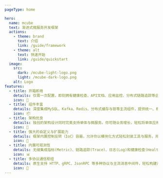 ```yaml
---
pageType: home

hero:
  name: mcube
  text: 渐进式微服务开发框架
  actions:
    - theme: brand
      text: 介绍
      link: /guide/framework
    - theme: alt
      text: 快速开始
      link: /guide/quickstart
  image:
    src: 
      dark: /mcube-light-logo.png
      light: /mcube-dark-logo.png
    alt: Logo
features:
  - title: 开箱即用
    details: 仅需一次配置，即刻拥有健康检查、API文档、应用监控、分布式链路追踪等企业级特性，助你从零快速搭建生产级应用。
    icon: 🚀
  - title: 组件丰富
    details: 深度集成MySQL、Kafka、Redis、分布式缓存与锁等主流组件，提供统一、稳定的API，告别复杂配置与兼容性烦恼。
    icon: 📦
  - title: 架构优良
    details: 独创的架构设计同时完美支持单体与微服务。你可随业务增长，轻松将单体应用平滑拆分、迁移至微服务，无需重构。
    icon: 🎨
  - title: 强大的自定义与扩展能力
    details: 框架内置控制反转（IoC）容器，允许你以模块化方式轻松封装工具与服务，并注入到项目中灵活调用，大幅提升代码复用与架构整洁度。
    icon: 🧩
  - title: 内置可观测性
    details: 无缝集成指标(Metric)、链路追踪(Trace)、日志(Log)和健康检查(Health)，提供全栈监控能力，让应用状态一目了然。
    icon: 📊
  - title: 多协议通信枢纽
    details: 原生支持 HTTP、gRPC、JsonRPC 等多种协议与主流消息中间件，轻松构建高性能、松耦合的分布式应用。
    icon: 📡
---
```

